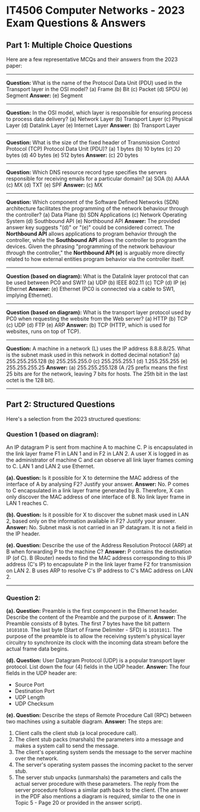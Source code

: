 # IT4506 Computer Networks - 2023 Exam Questions & Answers

## Part 1: Multiple Choice Questions

Here are a few representative MCQs and their answers from the 2023 paper:

---
**Question:** What is the name of the Protocol Data Unit (PDU) used in the Transport layer in the OSI model?
(a) Frame
(b) Bit
(c) Packet
(d) SPDU
(e) Segment
**Answer:** (e) Segment

---
**Question:** In the OSI model, which layer is responsible for ensuring process to process data delivery?
(a) Network Layer
(b) Transport Layer
(c) Physical Layer
(d) Datalink Layer
(e) Internet Layer
**Answer:** (b) Transport Layer

---
**Question:** What is the size of the fixed header of Transmission Control Protocol (TCP) Protocol Data Unit (PDU)?
(a) 1 bytes
(b) 10 bytes
(c) 20 bytes
(d) 40 bytes
(e) 512 bytes
**Answer:** (c) 20 bytes

---
**Question:** Which DNS resource record type specifies the servers responsible for receiving emails for a particular domain?
(a) SOA
(b) AAAA
(c) MX
(d) TXT
(e) SPF
**Answer:** (c) MX

---
**Question:** Which component of the Software Defined Networks (SDN) architecture facilitates the programming of the network behaviour through the controller?
(a) Data Plane
(b) SDN Applications
(c) Network Operating System
(d) Southbound API
(e) Northbound API
**Answer:** The provided answer key suggests "(d)" or "(e)" could be considered correct. The **Northbound API** allows applications to program behavior through the controller, while the **Southbound API** allows the controller to program the devices. Given the phrasing "programming of the network behaviour *through* the controller," the **Northbound API (e)** is arguably more directly related to how external entities program behavior via the controller itself.

---
**Question (based on diagram):** What is the Datalink layer protocol that can be used between PC0 and SW1?
(a) UDP
(b) IEEE 802.11
(c) TCP
(d) IP
(e) Ethernet
**Answer:** (e) Ethernet (PC0 is connected via a cable to SW1, implying Ethernet).

---
**Question (based on diagram):** What is the transport layer protocol used by PC0 when requesting the website from the Web server?
(a) HTTP
(b) TCP
(c) UDP
(d) FTP
(e) ARP
**Answer:** (b) TCP (HTTP, which is used for websites, runs on top of TCP).

---
**Question:** A machine in a network (L) uses the IP address 8.8.8.8/25. What is the subnet mask used in this network in dotted decimal notation?
(a) 255.255.255.128
(b) 255.255.255.0
(c) 255.255.255.1
(d) 1.255.255.255
(e) 255.255.255.25
**Answer:** (a) 255.255.255.128 (A /25 prefix means the first 25 bits are for the network, leaving 7 bits for hosts. The 25th bit in the last octet is the 128 bit).

---
## Part 2: Structured Questions

Here's a selection from the 2023 structured questions:

### Question 1 (based on diagram):
An IP datagram P is sent from machine A to machine C. P is encapsulated in the link layer frame F1 in LAN 1 and in F2 in LAN 2. A user X is logged in as the administrator of machine C and can observe all link layer frames coming to C. LAN 1 and LAN 2 use Ethernet.

**(a). Question:** Is it possible for X to determine the MAC address of the interface of A by analysing F2? Justify your answer.
**Answer:** No. P comes to C encapsulated in a link layer frame generated by B. Therefore, X can only discover the MAC address of one interface of B. No link layer frame in LAN 1 reaches C.

**(b). Question:** Is it possible for X to discover the subnet mask used in LAN 2, based only on the information available in F2? Justify your answer.
**Answer:** No. Subnet mask is not carried in an IP datagram. It is not a field in the IP header.

**(e). Question:** Describe the use of the Address Resolution Protocol (ARP) at B when forwarding P to the machine C?
**Answer:** P contains the destination IP (of C). B (Router) needs to find the MAC address corresponding to this IP address (C's IP) to encapsulate P in the link layer frame F2 for transmission on LAN 2. B uses ARP to resolve C's IP address to C's MAC address on LAN 2.

---
### Question 2:

**(a). Question:** Preamble is the first component in the Ethernet header. Describe the content of the Preamble and the purpose of it.
**Answer:** The Preamble consists of 8 bytes. The first 7 bytes have the bit pattern `10101010`. The last byte (Start of Frame Delimiter - SFD) is `10101011`. The purpose of the preamble is to allow the receiving system's physical layer circuitry to synchronize its clock with the incoming data stream before the actual frame data begins.

**(d). Question:** User Datagram Protocol (UDP) is a popular transport layer protocol. List down the four (4) fields in the UDP header.
**Answer:** The four fields in the UDP header are:
* Source Port
* Destination Port
* UDP Length
* UDP Checksum

**(e). Question:** Describe the steps of Remote Procedure Call (RPC) between two machines using a suitable diagram.
**Answer:** The steps are:
1.  Client calls the client stub (a local procedure call).
2.  The client stub packs (marshals) the parameters into a message and makes a system call to send the message.
3.  The client's operating system sends the message to the server machine over the network.
4.  The server's operating system passes the incoming packet to the server stub.
5.  The server stub unpacks (unmarshals) the parameters and calls the actual server procedure with these parameters.
The reply from the server procedure follows a similar path back to the client.
(The answer in the PDF also mentions a diagram is required, similar to the one in Topic 5 - Page 20 or provided in the answer script).
